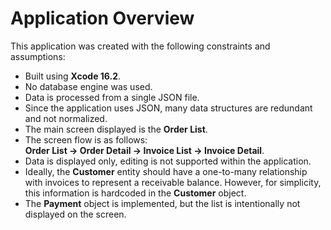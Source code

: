 # Application Overview  

This application was created with the following constraints and assumptions:  

- Built using **Xcode 16.2**.  
- No database engine was used.  
- Data is processed from a single JSON file.  
- Since the application uses JSON, many data structures are redundant and not normalized.  
- The main screen displayed is the **Order List**.  
- The screen flow is as follows:  
  **Order List → Order Detail → Invoice List → Invoice Detail**.  
- Data is displayed only, editing is not supported within the application.  
- Ideally, the **Customer** entity should have a one-to-many relationship with invoices to represent a receivable balance. However, for simplicity, this information is hardcoded in the **Customer** object.  
- The **Payment** object is implemented, but the list is intentionally not displayed on the screen.  
